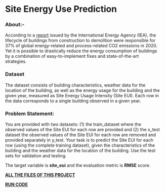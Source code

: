 # Site Energy Use Prediction

### About:- 

According to a [report](https://www.iea.org/reports/tracking-buildings-2021) issued by the International Energy Agency (IEA), the lifecycle of buildings from construction to demolition were responsible for 37% of global energy-related and process-related CO2 emissions in 2020. Yet it is possible to drastically reduce the energy consumption of buildings by a combination of easy-to-implement fixes and state-of-the-art strategies. 

### Dataset
The dataset consists of building characteristics, weather data for the location of the building, as well as the energy usage for the building and the given year, measured as Site Energy Usage Intensity (Site EUI). Each row in the data corresponds to a single building observed in a given year.

### **Problem Statement:**
 You are provided with two datasets: (1) the train\_dataset where the observed values of the Site EUI for each row are provided and (2) the x\_test dataset the observed values of the Site EUI for each row are removed and provided separately in y\_test. Your task is to predict the Site EUI for each row (using the complete training dataset), given the characteristics of the building and the weather data for the location of the building. Use the test sets for validation and testing. 

The target variable is **site\_eui** and the evaluation metric is **RMSE** score.

[**ALL THE FILES OF THIS PROJECT**](https://drive.google.com/drive/folders/1-0qvfb9NkcHkxBwyYooPgPEnkSaumbHO?usp=sharing)

[**RUN CODE**](https://colab.research.google.com/drive/1e3EDYZHBXAp3qAGypDQyXN6BuYLUGYxu?usp=sharing)
